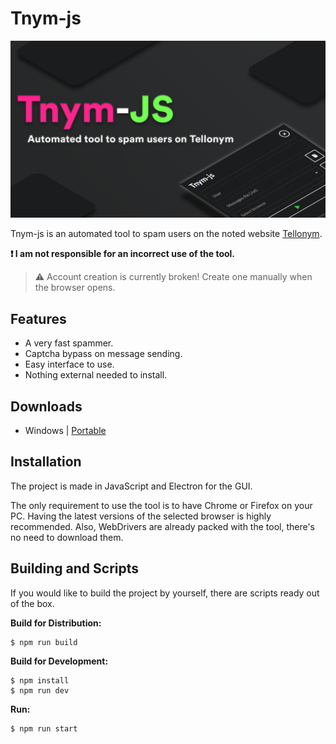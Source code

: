 # Tnym-js

![thumbnail](assets/thumbnail.png)

Tnym-js is an automated tool to spam users on the noted website [Tellonym](https://tellonym.me/).

**:exclamation: I am not responsible for an incorrect use of the tool.**

> :warning: Account creation is currently broken! Create one manually when the browser opens.

## Features

-   A very fast spammer.
-   Captcha bypass on message sending.
-   Easy interface to use.
-   Nothing external needed to install.

## Downloads

-   Windows | [Portable](https://github.com/FedeIlLeone/Tnym-js/releases/latest/download/Tnym-js.exe)

## Installation

The project is made in JavaScript and Electron for the GUI.

The only requirement to use the tool is to have Chrome or Firefox on your PC. Having the latest versions of the selected browser is highly recommended. Also, WebDrivers are already packed with the tool, there's no need to download them.

## Building and Scripts

If you would like to build the project by yourself, there are scripts ready out of the box.

**Build for Distribution:**

```shell
$ npm run build
```

**Build for Development:**

```shell
$ npm install
$ npm run dev
```

**Run:**

```shell
$ npm run start
```
